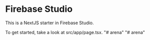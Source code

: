 # Firebase Studio

This is a NextJS starter in Firebase Studio.

To get started, take a look at src/app/page.tsx.
"# arena" 
"# arena" 
